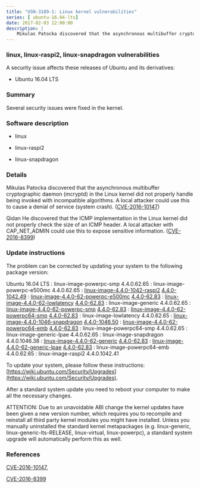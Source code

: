 ```yaml
---
title: "USN-3189-1: Linux kernel vulnerabilities"
series: [ ubuntu-16.04-lts]
date: 2017-02-03 12:00:00
description: |
    Mikulas Patocka discovered that the asynchronous multibuffer cryptographic daemon (mcryptd) in the Linux kernel did not properly handle being invoked with incompatible algorithms. A local attacker could use this to cause a denial of service (system crash). ([CVE-2016-10147](http://people.ubuntu.com/~ubuntu-security/cve/CVE-2016-10147))
--- 
```

 
### linux, linux-raspi2, linux-snapdragon vulnerabilities

A security issue affects these releases of Ubuntu and its derivatives:

* Ubuntu 16.04 LTS

### Summary

Several security issues were fixed in the kernel. 

### Software description

* linux 

* linux-raspi2 

* linux-snapdragon 

### Details

Mikulas Patocka discovered that the asynchronous multibuffer cryptographic daemon (mcryptd) in the Linux kernel did not properly handle being invoked with incompatible algorithms. A local attacker could use this to cause a denial of service (system crash). ([CVE-2016-10147](http://people.ubuntu.com/~ubuntu-security/cve/CVE-2016-10147))

Qidan He discovered that the ICMP implementation in the Linux kernel did not properly check the size of an ICMP header. A local attacker with CAP_NET_ADMIN could use this to expose sensitive information. ([CVE-2016-8399](http://people.ubuntu.com/~ubuntu-security/cve/CVE-2016-8399)) 

### Update instructions

The problem can be corrected by updating your system to the following package version:

Ubuntu 16.04 LTS
 : linux-image-powerpc-smp <span>4.4.0.62.65</span>
 : linux-image-powerpc-e500mc <span>4.4.0.62.65</span>
 : [linux-image-4.4.0-1042-raspi2](https://launchpad.net/ubuntu/+source/linux-raspi2) <span> [4.4.0-1042.49](https://launchpad.net/ubuntu/+source/linux-raspi2/4.4.0-1042.49) </span> 
 : [linux-image-4.4.0-62-powerpc-e500mc](https://launchpad.net/ubuntu/+source/linux) <span> [4.4.0-62.83](https://launchpad.net/ubuntu/+source/linux/4.4.0-62.83) </span> 
 : [linux-image-4.4.0-62-lowlatency](https://launchpad.net/ubuntu/+source/linux) <span> [4.4.0-62.83](https://launchpad.net/ubuntu/+source/linux/4.4.0-62.83) </span> 
 : linux-image-generic <span>4.4.0.62.65</span>
 : [linux-image-4.4.0-62-powerpc-smp](https://launchpad.net/ubuntu/+source/linux) <span> [4.4.0-62.83](https://launchpad.net/ubuntu/+source/linux/4.4.0-62.83) </span> 
 : [linux-image-4.4.0-62-powerpc64-smp](https://launchpad.net/ubuntu/+source/linux) <span> [4.4.0-62.83](https://launchpad.net/ubuntu/+source/linux/4.4.0-62.83) </span> 
 : linux-image-lowlatency <span>4.4.0.62.65</span>
 : [linux-image-4.4.0-1046-snapdragon](https://launchpad.net/ubuntu/+source/linux-snapdragon) <span> [4.4.0-1046.50](https://launchpad.net/ubuntu/+source/linux-snapdragon/4.4.0-1046.50) </span> 
 : [linux-image-4.4.0-62-powerpc64-emb](https://launchpad.net/ubuntu/+source/linux) <span> [4.4.0-62.83](https://launchpad.net/ubuntu/+source/linux/4.4.0-62.83) </span> 
 : linux-image-powerpc64-smp <span>4.4.0.62.65</span>
 : linux-image-generic-lpae <span>4.4.0.62.65</span>
 : linux-image-snapdragon <span>4.4.0.1046.38</span>
 : [linux-image-4.4.0-62-generic](https://launchpad.net/ubuntu/+source/linux) <span> [4.4.0-62.83](https://launchpad.net/ubuntu/+source/linux/4.4.0-62.83) </span> 
 : [linux-image-4.4.0-62-generic-lpae](https://launchpad.net/ubuntu/+source/linux) <span> [4.4.0-62.83](https://launchpad.net/ubuntu/+source/linux/4.4.0-62.83) </span> 
 : linux-image-powerpc64-emb <span>4.4.0.62.65</span>
 : linux-image-raspi2 <span>4.4.0.1042.41</span>

To update your system, please follow these instructions: [https://wiki.ubuntu.com/Security/Upgrades](https://wiki.ubuntu.com/Security/Upgrades).

After a standard system update you need to reboot your computer to make all the necessary changes.

ATTENTION: Due to an unavoidable ABI change the kernel updates have been given a new version number, which requires you to recompile and reinstall all third party kernel modules you might have installed. Unless you manually uninstalled the standard kernel metapackages (e.g. linux-generic, linux-generic-lts-RELEASE, linux-virtual, linux-powerpc), a standard system upgrade will automatically perform this as well. 

### References

 [CVE-2016-10147](http://people.ubuntu.com/~ubuntu-security/cve/CVE-2016-10147), 

 [CVE-2016-8399](http://people.ubuntu.com/~ubuntu-security/cve/CVE-2016-8399)
 
